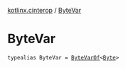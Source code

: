 [kotlinx.cinterop](index.md) / [ByteVar](./-byte-var.md)

# ByteVar

`typealias ByteVar = `[`ByteVarOf`](-byte-var-of/index.md)`<`[`Byte`](https://kotlinlang.org/api/latest/jvm/stdlib/kotlin/-byte/index.html)`>`